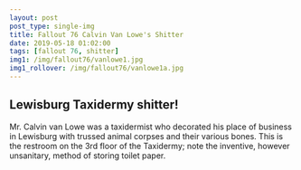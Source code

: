 ```yaml
---
layout: post
post_type: single-img
title: Fallout 76 Calvin Van Lowe's Shitter
date: 2019-05-18 01:02:00
tags: [fallout 76, shitter]
img1: /img/fallout76/vanlowe1.jpg
img1_rollover: /img/fallout76/vanlowe1a.jpg
---
```

## Lewisburg Taxidermy shitter!

Mr. Calvin van Lowe was a taxidermist who decorated his place of business in Lewisburg with trussed animal corpses and their various bones. This is the restroom on the 3rd floor of the Taxidermy; note the inventive, however unsanitary, method of storing toilet paper. 
